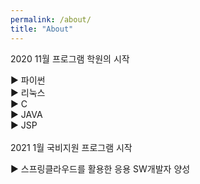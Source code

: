```yaml
---
permalink: /about/
title: "About"
---
```


2020 11월 프로그램 학원의 시작

▶ 파이썬 <br>
▶ 리눅스<br>
▶ C<br>
▶ JAVA<br>
▶ JSP<br><br>
2021 1월 국비지원 프로그램 시작

▶ 스프링클라우드를 활용한 응용 SW개발자 양성<br>